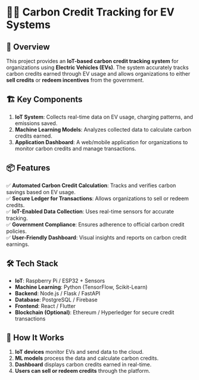 # 🚗💡 Carbon Credit Tracking for EV Systems  

## 📌 Overview  
This project provides an **IoT-based carbon credit tracking system** for organizations using **Electric Vehicles (EVs)**. The system accurately tracks carbon credits earned through EV usage and allows organizations to either **sell credits** or **redeem incentives** from the government.  

## 🏗️ Key Components  
1. **IoT System**: Collects real-time data on EV usage, charging patterns, and emissions saved.  
2. **Machine Learning Models**: Analyzes collected data to calculate carbon credits earned.  
3. **Application Dashboard**: A web/mobile application for organizations to monitor carbon credits and manage transactions.  

## 📦 Features  
✅ **Automated Carbon Credit Calculation**: Tracks and verifies carbon savings based on EV usage.  
✅ **Secure Ledger for Transactions**: Allows organizations to sell or redeem credits.  
✅ **IoT-Enabled Data Collection**: Uses real-time sensors for accurate tracking.  
✅ **Government Compliance**: Ensures adherence to official carbon credit policies.  
✅ **User-Friendly Dashboard**: Visual insights and reports on carbon credit earnings.  

## 🛠️ Tech Stack  
- **IoT**: Raspberry Pi / ESP32 + Sensors  
- **Machine Learning**: Python (TensorFlow, Scikit-Learn)  
- **Backend**: Node.js / Flask / FastAPI  
- **Database**: PostgreSQL / Firebase  
- **Frontend**: React / Flutter  
- **Blockchain (Optional)**: Ethereum / Hyperledger for secure credit transactions  

## 🚀 How It Works  
1. **IoT devices** monitor EVs and send data to the cloud.  
2. **ML models** process the data and calculate carbon credits.  
3. **Dashboard** displays carbon credits earned in real-time.  
4. **Users can sell or redeem credits** through the platform.  

